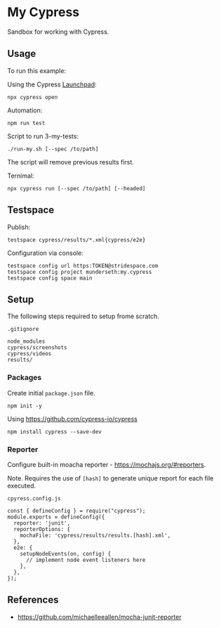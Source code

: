 # My Cypress
Sandbox for working with Cypress.

## Usage
To run this example:

Using the Cypress [Launchpad](https://docs.cypress.io/guides/getting-started/opening-the-app#The-Launchpad):
```
npx cypress open
```

Automation:
```
npm run test
```

Script to run 3-my-tests:
```
./run-my.sh [--spec /to/path]
```
The script will remove previous results first.

Ternimal:
```
npx cypress run [--spec /to/path] [--headed]
```

## Testspace

Publish:

```
testspace cypress/results/*.xml{cypress/e2e}
```

Configuration via console:
```
testspace config url https:TOKEN@stridespace.com
testspace config project munderseth:my.cypress
testspace config space main
```

## Setup
The following steps required to setup frome scratch.

`.gitignore`
```
node_modules
cypress/screenshots
cypress/videos
results/
```

### Packages
Create initial `package.json` file.
```
npm init -y
```
Using https://github.com/cypress-io/cypress
```
npm install cypress --save-dev
```

### Reporter
Configure built-in moacha reporter - https://mochajs.org/#reporters.

Note. Requires the use of `[hash]` to generate unique report for each file executed.

`cpyress.config.js`
```
const { defineConfig } = require("cypress");
module.exports = defineConfig({
  reporter: 'junit',
  reporterOptions: {
    mochaFile: 'cypress/results/results.[hash].xml',
  },
  e2e: {
    setupNodeEvents(on, config) {
      // implement node event listeners here
    },
  },
});

```

## References

- https://github.com/michaelleeallen/mocha-junit-reporter
